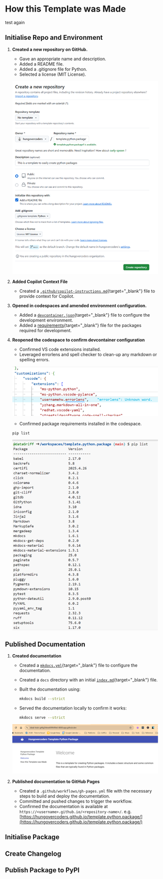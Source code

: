 # How this Template was Made

test again

## Initialise Repo and Environment

1. **Created a new repository on GitHub.**
      - Gave an appropriate name and description.
      - Added a README file.
      - Added a .gitignore file for Python.
      - Selected a license (MIT License).

    ![Github Repo](./images/github_create_repo.png)

1. **Added Copilot Context File**
      - Created a [`.github/copilot-instructions.md`](https://github.com/hungovercoders/template.python.package/blob/main/.github/copilot-instructions.md){target="_blank"} file to provide context for Copilot.

1. **Opened in codespaces and amended environment configuration.**
      - Added a [`devcontainer.json`](https://github.com/hungovercoders/template.python.package/blob/main/.devcontainer/devcontainer.json){target="_blank"} file to configure the development environment.
      - Added a [requirements](https://github.com/hungovercoders/template.python.package/blob/main/.devcontainer/requirements.txt){target="_blank"} file for the packages required for development.

1. **Reopened the codespace to confirm devcontainer configuration**
    - Confirmed VS code extensions installed.
    - Leveraged errorlens and spell checker to clean-up any markdown or spelling errors.

    ![Error Lens and Spell Checker](./images/errorlens_spellcheck.PNG)

    - Confirmed package requirements installed in the codespace.
  
    ```bash
    pip list
    ```

    ![Pip List](./images/pip_list.PNG)

## Published Documentation

1. **Created documentation**
   - Created a [`mkdocs.yml`](https://github.com/hungovercoders/template.python.package/blob/main/mkdocs.yml){target="_blank"} file to configure the documentation.
   - Created a `docs` directory with an initial [`index.md`](https://github.com/hungovercoders/template.python.package/blob/main/docs/index.md){target="_blank"} file.
   - Built the documentation using:

     ```bash
     mkdocs build --strict
     ```

   - Served the documentation locally to confirm it works:

     ```bash
     mkdocs serve --strict
     ```

    ![Local Documentation Served](../images/local_mkdocs.PNG)

2. **Published documentation to GitHub Pages**
   - Created a `.github/workflows/gh-pages.yml` file with the necessary steps to build and deploy the documentation.
   - Committed and pushed changes to trigger the workflow.
   - Confirmed the documentation is available at `https://<username>.github.io/<repository-name>/`. e.g. [https://hungovercoders.github.io/template.python.package/](https://hungovercoders.github.io/template.python.package/)

## Initialise Package

## Create Changelog

## Publish Package to PyPI

